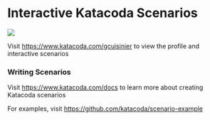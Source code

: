 # Interactive Katacoda Scenarios

[![](http://shields.katacoda.com/katacoda/gcuisinier/count.svg)](https://www.katacoda.com/gcuisinier "Get your profile on Katacoda.com")

Visit https://www.katacoda.com/gcuisinier to view the profile and interactive scenarios

### Writing Scenarios
Visit https://www.katacoda.com/docs to learn more about creating Katacoda scenarios

For examples, visit https://github.com/katacoda/scenario-example
